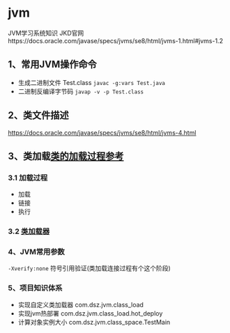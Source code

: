 # jvm
JVM学习系统知识
JKD官网https://docs.oracle.com/javase/specs/jvms/se8/html/jvms-1.html#jvms-1.2

## 1、常用JVM操作命令
* 生成二进制文件 Test.class 
`javac -g:vars Test.java`
* 二进制反编译字节码
`javap -v -p Test.class` 


## 2、类文件描述
https://docs.oracle.com/javase/specs/jvms/se8/html/jvms-4.html


## 3、类加载[类的加载过程参考](https://tin.js.org/2021/02/14/openjdk-constant-pool/)
### 3.1 加载过程
* 加载
* 链接
* 执行

### 3.2 [类加载器](https://segmentfault.com/a/1190000037574626)



### 4、JVM常用参数
`-Xverify:none`  符号引用验证(类加载连接过程有个这个阶段)


### 5、项目知识体系
* 实现自定义类加载器 com.dsz.jvm.class_load
* 实现jvm热部署 com.dsz.jvm.class_load.hot_deploy
* 计算对象实例大小 com.dsz.jvm.class_space.TestMain
